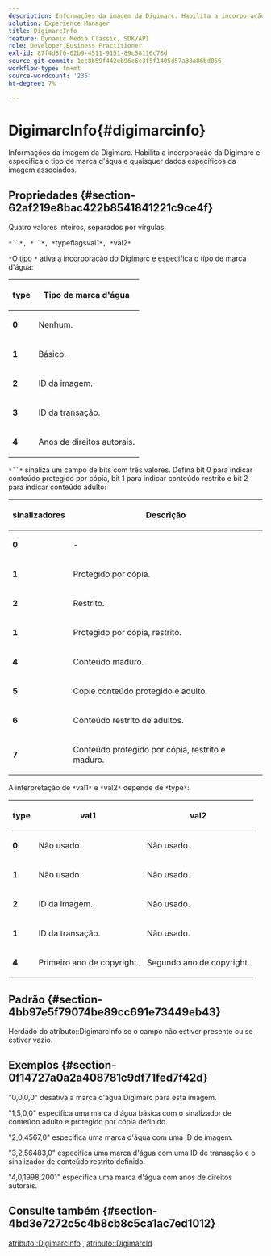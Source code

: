 ```yaml
---
description: Informações da imagem da Digimarc. Habilita a incorporação da Digimarc e especifica o tipo de marca d'água e quaisquer dados específicos da imagem associados.
solution: Experience Manager
title: DigimarcInfo
feature: Dynamic Media Classic, SDK/API
role: Developer,Business Practitioner
exl-id: 87f4d8f0-02b9-4511-9151-89c58116c78d
source-git-commit: 1ec8b59f442eb96c6c3f5f1405d57a38a86bd056
workflow-type: tm+mt
source-wordcount: '235'
ht-degree: 7%

---
```


# DigimarcInfo{#digimarcinfo}

Informações da imagem da Digimarc. Habilita a incorporação da Digimarc e especifica o tipo de marca d&#39;água e quaisquer dados específicos da imagem associados.

## Propriedades {#section-62af219e8bac422b8541841221c9ce4f}

Quatro valores inteiros, separados por vírgulas.

`*``*, *``*, *`typeflagsval1`*, *`val2`*`

`*`O tipo `*` ativa a incorporação do Digimarc e especifica o tipo de marca d&#39;água:

<table id="table_3648951F14D94C5BAD097CFB783F1EE7"> 
 <thead> 
  <tr> 
   <th class="entry"> <p><span class="codeph"> <span class="varname"> type</span> </span> </p> </th> 
   <th class="entry"> <p><b>Tipo de marca d'água</b> </p> </th> 
  </tr> 
 </thead>
 <tbody> 
  <tr> 
   <td> <p><b>0</b> </p> </td> 
   <td> <p>Nenhum. </p> </td> 
  </tr> 
  <tr> 
   <td> <p><b>1</b> </p> </td> 
   <td> <p>Básico. </p> </td> 
  </tr> 
  <tr> 
   <td> <p><b>2</b> </p> </td> 
   <td> <p>ID da imagem. </p> </td> 
  </tr> 
  <tr> 
   <td> <p><b>3</b> </p> </td> 
   <td> <p>ID da transação. </p> </td> 
  </tr> 
  <tr> 
   <td> <p><b>4</b> </p> </td> 
   <td> <p>Anos de direitos autorais. </p> </td> 
  </tr> 
 </tbody> 
</table>

`*``*` sinaliza um campo de bits com três valores. Defina bit 0 para indicar conteúdo protegido por cópia, bit 1 para indicar conteúdo restrito e bit 2 para indicar conteúdo adulto:

<table id="table_00F218515FBE484F9D05CBAF14F9D045"> 
 <thead> 
  <tr> 
   <th class="entry"> <p><span class="codeph"> <span class="varname"> sinalizadores</span> </span> </p> </th> 
   <th class="entry"> <p><b>Descrição</b> </p> </th> 
  </tr> 
 </thead>
 <tbody> 
  <tr> 
   <td> <p><b>0</b> </p> </td> 
   <td> <p>- </p> </td> 
  </tr> 
  <tr> 
   <td> <p><b>1</b> </p> </td> 
   <td> <p>Protegido por cópia. </p> </td> 
  </tr> 
  <tr> 
   <td> <p><b>2</b> </p> </td> 
   <td> <p>Restrito. </p> </td> 
  </tr> 
  <tr> 
   <td> <p><b>1</b> </p> </td> 
   <td> <p>Protegido por cópia, restrito. </p> </td> 
  </tr> 
  <tr> 
   <td> <p><b>4</b> </p> </td> 
   <td> <p>Conteúdo maduro. </p> </td> 
  </tr> 
  <tr> 
   <td> <p><b>5</b> </p> </td> 
   <td> <p>Copie conteúdo protegido e adulto. </p> </td> 
  </tr> 
  <tr> 
   <td> <p><b>6</b> </p> </td> 
   <td> <p>Conteúdo restrito de adultos. </p> </td> 
  </tr> 
  <tr> 
   <td> <p><b>7</b> </p> </td> 
   <td> <p>Conteúdo protegido por cópia, restrito e maduro. </p> </td> 
  </tr> 
 </tbody> 
</table>

A interpretação de `*`val1`*` e `*`val2`*` depende de `*`type`*`:

<table id="table_6B29F76BC1974C12AB7124BF84B29EC2"> 
 <thead> 
  <tr> 
   <th class="entry"> <p><span class="codeph"> <span class="varname"> type</span> </span> </p> </th> 
   <th class="entry"> <p><span class="codeph"> <span class="varname"> val1  </span> </span> </p> </th> 
   <th class="entry"> <p><span class="codeph"> <span class="varname"> val2  </span> </span> </p> </th> 
  </tr> 
 </thead>
 <tbody> 
  <tr> 
   <td> <p><b>0</b> </p> </td> 
   <td> <p>Não usado. </p> </td> 
   <td> <p>Não usado. </p> </td> 
  </tr> 
  <tr> 
   <td> <p><b>1</b> </p> </td> 
   <td> <p>Não usado. </p> </td> 
   <td> <p>Não usado. </p> </td> 
  </tr> 
  <tr> 
   <td> <p><b>2</b> </p> </td> 
   <td> <p>ID da imagem. </p> </td> 
   <td> <p>Não usado. </p> </td> 
  </tr> 
  <tr> 
   <td> <p><b>1</b> </p> </td> 
   <td> <p>ID da transação. </p> </td> 
   <td> <p>Não usado. </p> </td> 
  </tr> 
  <tr> 
   <td> <p><b>4</b> </p> </td> 
   <td> <p>Primeiro ano de copyright. </p> </td> 
   <td> <p>Segundo ano de copyright. </p> </td> 
  </tr> 
 </tbody> 
</table>

## Padrão {#section-4bb97e5f79074be89cc691e73449eb43}

Herdado do atributo::DigimarcInfo se o campo não estiver presente ou se estiver vazio.

## Exemplos {#section-0f14727a0a2a408781c9df71fed7f42d}

&quot;0,0,0,0&quot; desativa a marca d&#39;água Digimarc para esta imagem.

&quot;1,5,0,0&quot; especifica uma marca d&#39;água básica com o sinalizador de conteúdo adulto e protegido por cópia definido.

&quot;2,0,4567,0&quot; especifica uma marca d&#39;água com uma ID de imagem.

&quot;3,2,56483,0&quot; especifica uma marca d&#39;água com uma ID de transação e o sinalizador de conteúdo restrito definido.

&quot;4,0,1998,2001&quot; especifica uma marca d&#39;água com anos de direitos autorais.

## Consulte também {#section-4bd3e7272c5c4b8cb8c5ca1ac7ed1012}

[atributo::DigimarcInfo](../../../../../../is-api/image-catalog/image-serving-api-ref/c-image-catalog-reference/c-attributes-reference/r-digimarcinfo.md#reference-de88636cb9b4435a94e3d0a80f072667) ,  [atributo::DigimarcId](../../../../../../is-api/image-catalog/image-serving-api-ref/c-image-catalog-reference/c-attributes-reference/r-digimarcid.md#reference-33e3eca7f1874510904e5c8645cecd68)
